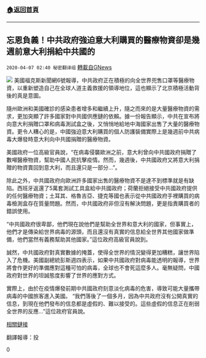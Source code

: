 ###  [:house:返回首頁](https://github.com/ourhimalayas/txt)
---

## 忘恩負義！中共政府強迫意大利購買的醫療物資卻是幾週前意大利捐給中共國的
`2020-04-07 02:40 秘密翻译组` [轉載自GNews](https://gnews.org/zh-hant/164596/)

![](https://s3-ap-northeast-1.amazonaws.com/news.guo.offload.media/wp-content/uploads/2020/04/07023803/39CF93A0-AD9F-453A-B609-13660249CFFE.jpeg)
美國福克斯新聞網6號報導，中共政府正在積極的向全世界兜售口罩等醫療物資，以重新塑造自己在全球人道主義救援的領導地位，這也顯示了北京積極活動背後的真是意圖。

隨州歐洲和美國確診的感染患者增多和繼續上升，隨之而來的是大量醫療物資的需求，更加突顯了許多國家對中共國供應鏈的依賴。據一份報告顯示，中共在宣布將向意大利捐贈口罩和病毒測試盒之後，又悄悄地給地中海國家出售了大量的醫療物資。更令人糟心的是，中國強迫意大利購買的個人防護裝備實際上是幾週前中共病毒大爆發時意大利向中共國捐贈的醫療物資。

美國政府一位高級官員說，“在病毒侵襲歐洲之前，意大利曾向中共國政府捐贈了數噸醫療物資，幫助中國人民抗擊疫情。然而，幾週後，中共國政府又將意大利捐贈的物資賣回到意大利，而且還只是一部分…”。

除此之外，中共國政府向歐洲許多國家出售的醫療物資不是達不到標準就是有缺陷。西班牙返還了5萬套測試工具盒給中共國政府；荷蘭拒絕接受中共國政府提供的任何醫療物資；土耳其、格魯吉亞、捷克等國也表示從中共國政府手裡購買的病毒檢測盒存在質量問題。然而，中共國政府非但沒有解決問題，更是指責購買者的錯誤使用。

“中共國政府很卑鄙，他們現在說他們是幫助全世界和意大利的國家，但事實上，他們才是傳染給世界病毒的源頭，而且還沒有真實的信息給全世界其他國家做準備，他們當然有義務幫助其他國家。”這位政府高級官員說到。

誠然，中共國政府對真實數據的掩蓋，使得全世界的情況變得更加糟糕，讓世界陷入了危機。美國副總統彭斯週四表示，如果中共國政府對病毒能透明的報導，世界將會作更好的準備應對這種可怕的病毒，全球也不會死這麼多人。毫無疑問，中國政府對世界的坦誠態度影響了世界的應對方式。

實際上，由於在疫情爆發前期中共國政府刻意淡化病毒的危害，導致可能大量攜帶病毒的中國旅客進入美國。 “我們落後了一個多月，因為中共政府沒有公開真實的信息，到現在他們發布的信息都是虛假的、難以接受的。這些虛假的信息正在削弱全世界的反應…”這位政府官員說。

[相關鏈接](https://www.foxnews.com/world/china-italy-coronavirus-supplies-buy-back)

翻譯報導：投

0
